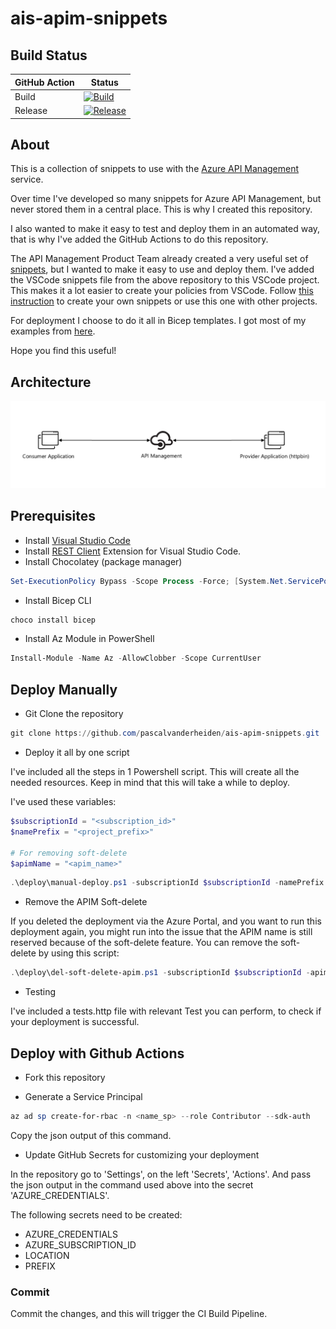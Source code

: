 # ais-apim-snippets

## Build Status

| GitHub Action | Status |
| ----------- | ----------- |
| Build | [![Build](https://github.com/pascalvanderheiden/ais-apim-snippets/actions/workflows/build.yml/badge.svg?branch=main)](https://github.com/pascalvanderheiden/ais-apim-snippets/actions/workflows/build.yml) |
| Release | [![Release](https://github.com/pascalvanderheiden/ais-apim-snippets/actions/workflows/release.yml/badge.svg)](https://github.com/pascalvanderheiden/ais-apim-snippets/actions/workflows/release.yml) |

## About

This is a collection of snippets to use with the [Azure API Management](https://docs.microsoft.com/en-us/azure/api-management/overview) service.

Over time I've developed so many snippets for Azure API Management, but never stored them in a central place. This is why I created this repository.

I also wanted to make it easy to test and deploy them in an automated way, that is why I've added the GitHub Actions to do this repository.

The API Management Product Team already created a very useful set of [snippets](https://github.com/Azure/api-management-policy-snippets), but I wanted to make it easy to use and deploy them. I've added the VSCode snippets file from the above repository to this VSCode project. This makes it a lot easier to create your policies from VSCode. Follow [this instruction](https://code.visualstudio.com/docs/editor/userdefinedsnippets#_create-your-own-snippets) to create your own snippets or use this one with other projects. 

For deployment I choose to do it all in Bicep templates. I got most of my examples from [here](https://github.com/Azure/bicep/tree/main/docs/examples).

Hope you find this useful!

## Architecture

![ais-apim-snippets](docs/images/arch.png)

## Prerequisites

* Install [Visual Studio Code](https://code.visualstudio.com/download)
* Install [REST Client](https://marketplace.visualstudio.com/items?itemName=humao.rest-client) Extension for Visual Studio Code.
* Install Chocolatey (package manager)

```ps1
Set-ExecutionPolicy Bypass -Scope Process -Force; [System.Net.ServicePointManager]::SecurityProtocol = [System.Net.ServicePointManager]::SecurityProtocol -bor 3072; iex ((New-Object System.Net.WebClient).DownloadString('https://community.chocolatey.org/install.ps1'))
```

* Install Bicep CLI

```ps1
choco install bicep
```

* Install Az Module in PowerShell

```ps1
Install-Module -Name Az -AllowClobber -Scope CurrentUser
```

## Deploy Manually

* Git Clone the repository

```ps1
git clone https://github.com/pascalvanderheiden/ais-apim-snippets.git
```

* Deploy it all by one script

I've included all the steps in 1 Powershell script. This will create all the needed resources. Keep in mind that this will take a while to deploy.

I've used these variables:

```ps1
$subscriptionId = "<subscription_id>"
$namePrefix = "<project_prefix>"

# For removing soft-delete
$apimName = "<apim_name>"
```

```ps1
.\deploy\manual-deploy.ps1 -subscriptionId $subscriptionId -namePrefix $namePrefix
```

* Remove the APIM Soft-delete

If you deleted the deployment via the Azure Portal, and you want to run this deployment again, you might run into the issue that the APIM name is still reserved because of the soft-delete feature. You can remove the soft-delete by using this script:

```ps1
.\deploy\del-soft-delete-apim.ps1 -subscriptionId $subscriptionId -apimName $apimName
```

* Testing

I've included a tests.http file with relevant Test you can perform, to check if your deployment is successful.

## Deploy with Github Actions

* Fork this repository

* Generate a Service Principal

```ps1
az ad sp create-for-rbac -n <name_sp> --role Contributor --sdk-auth
```

Copy the json output of this command.

* Update GitHub Secrets for customizing your deployment

In the repository go to 'Settings', on the left 'Secrets', 'Actions'.
And pass the json output in the command used above into the secret 'AZURE_CREDENTIALS'.

The following secrets need to be created:

* AZURE_CREDENTIALS
* AZURE_SUBSCRIPTION_ID
* LOCATION
* PREFIX

### Commit

Commit the changes, and this will trigger the CI Build Pipeline.
